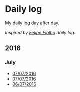 # Daily log

My daily log day after day.   

*Inspired by [Felipe Fialho](https://github.com/lfeh/dailylog) daily log.*

## 2016

### July

- [07/07/2016](/log/2016/2016-07-08.md)
- [07/07/2016](/log/2016/2016-07-07.md)
- [06/07/2016](/log/2016/2016-07-06.md)
